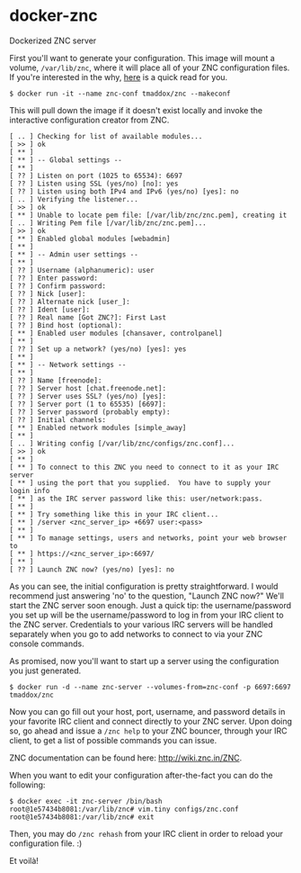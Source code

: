 # docker-znc
Dockerized ZNC server

First you'll want to generate your configuration. This image will mount a volume, `/var/lib/znc`, where it will place all of your ZNC configuration files. If you're interested in the why, [here](https://docs.docker.com/userguide/dockervolumes/) is a quick read for you.

```
$ docker run -it --name znc-conf tmaddox/znc --makeconf
```

This will pull down the image if it doesn't exist locally and invoke the interactive configuration creator from ZNC.

```
[ .. ] Checking for list of available modules...
[ >> ] ok
[ ** ]
[ ** ] -- Global settings --
[ ** ]
[ ?? ] Listen on port (1025 to 65534): 6697
[ ?? ] Listen using SSL (yes/no) [no]: yes
[ ?? ] Listen using both IPv4 and IPv6 (yes/no) [yes]: no
[ .. ] Verifying the listener...
[ >> ] ok
[ ** ] Unable to locate pem file: [/var/lib/znc/znc.pem], creating it
[ .. ] Writing Pem file [/var/lib/znc/znc.pem]...
[ >> ] ok
[ ** ] Enabled global modules [webadmin]
[ ** ]
[ ** ] -- Admin user settings --
[ ** ]
[ ?? ] Username (alphanumeric): user
[ ?? ] Enter password:
[ ?? ] Confirm password:
[ ?? ] Nick [user]:
[ ?? ] Alternate nick [user_]:
[ ?? ] Ident [user]:
[ ?? ] Real name [Got ZNC?]: First Last
[ ?? ] Bind host (optional):
[ ** ] Enabled user modules [chansaver, controlpanel]
[ ** ]
[ ?? ] Set up a network? (yes/no) [yes]: yes
[ ** ]
[ ** ] -- Network settings --
[ ** ]
[ ?? ] Name [freenode]:
[ ?? ] Server host [chat.freenode.net]:
[ ?? ] Server uses SSL? (yes/no) [yes]:
[ ?? ] Server port (1 to 65535) [6697]:
[ ?? ] Server password (probably empty):
[ ?? ] Initial channels:
[ ** ] Enabled network modules [simple_away]
[ ** ]
[ .. ] Writing config [/var/lib/znc/configs/znc.conf]...
[ >> ] ok
[ ** ]
[ ** ] To connect to this ZNC you need to connect to it as your IRC server
[ ** ] using the port that you supplied.  You have to supply your login info
[ ** ] as the IRC server password like this: user/network:pass.
[ ** ]
[ ** ] Try something like this in your IRC client...
[ ** ] /server <znc_server_ip> +6697 user:<pass>
[ ** ]
[ ** ] To manage settings, users and networks, point your web browser to
[ ** ] https://<znc_server_ip>:6697/
[ ** ]
[ ?? ] Launch ZNC now? (yes/no) [yes]: no
```

As you can see, the initial configuration is pretty straightforward. I would recommend just answering 'no' to the question, "Launch ZNC now?" We'll start the ZNC server soon enough. Just a quick tip: the username/password you set up will be the username/password to log in from your IRC client to the ZNC server. Credentials to your various IRC servers will be handled separately when you go to add networks to connect to via your ZNC console commands.

As promised, now you'll want to start up a server using the configuration you just generated.

```
$ docker run -d --name znc-server --volumes-from=znc-conf -p 6697:6697 tmaddox/znc
```

Now you can go fill out your host, port, username, and password details in your favorite IRC client and connect directly to your ZNC server. Upon doing so, go ahead and issue a `/znc help` to your ZNC bouncer, through your IRC client, to get a list of possible commands you can issue.

ZNC documentation can be found here: http://wiki.znc.in/ZNC.

When you want to edit your configuration after-the-fact you can do the following:

```
$ docker exec -it znc-server /bin/bash
root@1e57434b8081:/var/lib/znc# vim.tiny configs/znc.conf
root@1e57434b8081:/var/lib/znc# exit
```

Then, you may do `/znc rehash` from your IRC client in order to reload your configuration file. :)

Et voilà!
